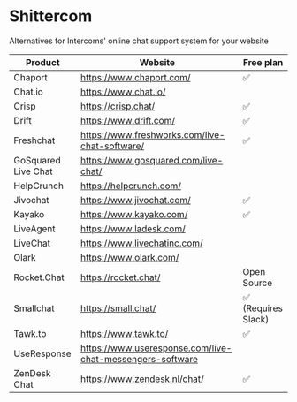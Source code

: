 # Shittercom
Alternatives for Intercoms' online chat support system for your website

Product | Website | Free plan
------------ | ------------- | -------------
Chaport | https://www.chaport.com/ | ✅
Chat.io | https://www.chat.io/
Crisp | https://crisp.chat/ | ✅
Drift | https://www.drift.com/ | ✅
Freshchat | https://www.freshworks.com/live-chat-software/ | ✅
GoSquared Live Chat | https://www.gosquared.com/live-chat/
HelpCrunch | https://helpcrunch.com/
Jivochat | https://www.jivochat.com/ | ✅
Kayako | https://www.kayako.com/ | ✅
LiveAgent | https://www.ladesk.com/
LiveChat | https://www.livechatinc.com/
Olark | https://www.olark.com/
Rocket.Chat | https://rocket.chat/ | Open Source
Smallchat | https://small.chat/ | ✅ (Requires Slack)
Tawk.to | https://www.tawk.to/ | ✅
UseResponse | https://www.useresponse.com/live-chat-messengers-software
ZenDesk Chat | https://www.zendesk.nl/chat/ | ✅
